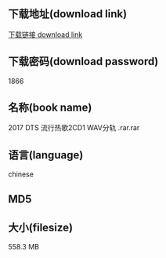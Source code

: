 ## 下载地址(download link)
[下载链接 download link](https://voluble-croquembouche-d321dc.netlify.app/?s=2017+DTS+%E6%B5%81%E8%A1%8C%E7%83%AD%E6%AD%8C2CD1+WAV%E5%88%86%E8%BD%A8+.rar)

## 下载密码(download password)
1866

## 名称(book name)
2017 DTS 流行热歌2CD1 WAV分轨 .rar.rar

## 语言(language)
chinese

## MD5


## 大小(filesize)
558.3 MB
